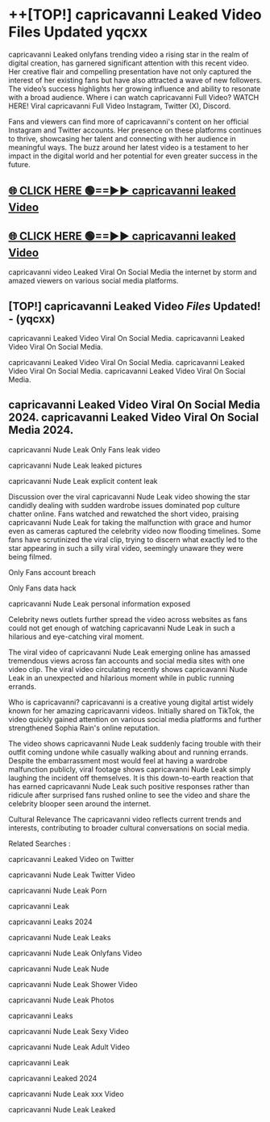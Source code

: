 # ++[TOP!] capricavanni Leaked Video Files Updated yqcxx<br>

capricavanni Leaked onlyfans trending video a rising star in the realm of digital creation, has garnered significant attention with this recent video. Her creative flair and compelling presentation have not only captured the interest of her existing fans but have also attracted a wave of new followers. The video’s success highlights her growing influence and ability to resonate with a broad audience.
Where i can watch capricavanni Full Video? WATCH HERE! Viral capricavanni Full Video Instagram, Twitter (X), Discord.


Fans and viewers can find more of capricavanni's content on her official Instagram and Twitter accounts. Her presence on these platforms continues to thrive, showcasing her talent and connecting with her audience in meaningful ways. The buzz around her latest video is a testament to her impact in the digital world and her potential for even greater success in the future.


## [🌐 CLICK HERE 🟢==►► capricavanni leaked Video ](https://xnudes.xyz/go)

## [🌐 CLICK HERE 🟢==►► capricavanni leaked Video ](https://xnudes.xyz/go)



capricavanni video Leaked Viral On Social Media the internet by storm and amazed viewers on various social media platforms.


## [TOP!] capricavanni Leaked Video *Files* Updated! - (yqcxx)

capricavanni Leaked Video Viral On Social Media. capricavanni Leaked Video Viral On Social Media.

capricavanni Leaked Video Viral On Social Media. capricavanni Leaked Video Viral On Social Media. capricavanni Leaked Video Viral On Social Media.


## capricavanni Leaked Video Viral On Social Media 2024. capricavanni Leaked Video Viral On Social Media 2024.
capricavanni Nude Leak Only Fans leak video

capricavanni Nude Leak leaked pictures

capricavanni Nude Leak explicit content leak

Discussion over the viral capricavanni Nude Leak video showing the star candidly dealing with sudden wardrobe issues dominated pop culture chatter online. Fans watched and rewatched the short video, praising capricavanni Nude Leak for taking the malfunction with grace and humor even as cameras captured the celebrity video now flooding timelines. Some fans have scrutinized the viral clip, trying to discern what exactly led to the star appearing in such a silly viral video, seemingly unaware they were being filmed.


Only Fans account breach

Only Fans data hack

capricavanni Nude Leak personal information exposed

Celebrity news outlets further spread the video across websites as fans could not get enough of watching capricavanni Nude Leak in such a hilarious and eye-catching viral moment.


The viral video of capricavanni Nude Leak emerging online has amassed tremendous views across fan accounts and social media sites with one video clip. The viral video circulating recently shows capricavanni Nude Leak in an unexpected and hilarious moment while in public running errands.


Who is capricavanni? capricavanni is a creative young digital artist widely known for her amazing capricavanni videos. Initially shared on TikTok, the video quickly gained attention on various social media platforms and further strengthened Sophia Rain's online reputation.

The video shows capricavanni Nude Leak suddenly facing trouble with their outfit coming undone while casually walking about and running errands. Despite the embarrassment most would feel at having a wardrobe malfunction publicly, viral footage shows capricavanni Nude Leak simply laughing the incident off themselves. It is this down-to-earth reaction that has earned capricavanni Nude Leak such positive responses rather than ridicule after surprised fans rushed online to see the video and share the celebrity blooper seen around the internet.

Cultural Relevance The capricavanni video reflects current trends and interests, contributing to broader cultural conversations on social media.

Related Searches :

capricavanni Leaked Video on Twitter

capricavanni Nude Leak Twitter Video

capricavanni Nude Leak Porn

capricavanni Leak 

capricavanni Leaks 2024

capricavanni Nude Leak Leaks

capricavanni Nude Leak Onlyfans Video

capricavanni Nude Leak Nude

capricavanni Nude Leak Shower Video

capricavanni Nude Leak Photos

capricavanni Leaks

capricavanni Nude Leak Sexy Video

capricavanni Nude Leak Adult Video

capricavanni Leak

capricavanni Leaked 2024

capricavanni Nude Leak xxx Video

capricavanni Nude Leak Leaked